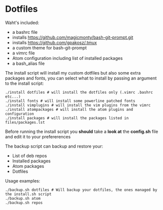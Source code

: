 # Dotfiles

Waht's included:
- a bashrc file
- installs https://github.com/magicmonty/bash-git-prompt.git
- installs https://github.com/gpakosz/.tmux
- a custom theme for bash-git-prompt
- a vimrc file
- Atom configuration including list of installed packages
- a bash_alias file

The install script will install my custom dotfiles but also some extra packages and fonts, you can select what to install by passing an argument to the install script:
```
./install dotfiles # will install the dotfiles only (.vimrc .bashrc etc...)
./install fonts # will install some powerline patched fonts
./install vimplugins # will install the vim plugins from the vimrc
./install atompackages # will install the atom plugins and configuration
./install packages # will install the packages listed in files/packages.lst
```

Before running the install script you **should** take a **look at** the **config.sh** file and edit it to your prefererences

The backup script can backup and restore your:
- List of deb repos
- Installed packages
- Atom packages
- Dotfiles

Usage examples:
```
./backup.sh dotfiles # Will backup your dotfiles, the ones managed by the install.sh script
./backup.sh atom
./backup.sh repos
```
